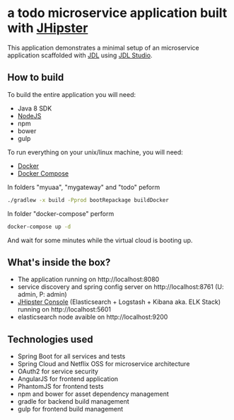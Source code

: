 # a todo microservice application built with [JHipster][]

This application demonstrates a minimal setup of an microservice application
scaffolded with [JDL][] using [JDL Studio][].

## How to build

To build the entire application you will need:

* Java 8 SDK
* [NodeJS][]
* npm
* bower
* gulp

To run everything on your unix/linux machine, you will need:

* [Docker][]
* [Docker Compose][]

In folders "myuaa", "mygateway" and "todo" peform

``` sh
./gradlew -x build -Pprod bootRepackage buildDocker
```

In folder "docker-compose" perform

``` sh
docker-compose up -d
```

And wait for some minutes while the virtual cloud is booting up.

## What's inside the box?

* The application running on http://localhost:8080
* service discovery and spring config server on http://localhost:8761 (U: admin, P: admin)
* [JHipster Console][] (Elasticsearch + Logstash + Kibana aka. ELK Stack) running on http://localhost:5601
* elasticsearch node avaible on http://localhost:9200

## Technologies used

* Spring Boot for all services and tests
* Spring Cloud and Netflix OSS for microservice architecture
* OAuth2 for service security
* AngularJS for frontend application
* PhantomJS for frontend tests
* npm and bower for asset dependency management
* gradle for backend build management
* gulp for frontend build management






[JHipster]: https://jhipster.github,io
[JDL]: https://jhipster.github.io/jdl/
[JDL Studio]: https://jhipster.github.io/jdl-studio/
[NodeJS]: https://nodejs.org/
[Docker]: https://www.docker.com/
[Docker Compose]: https://www.docker.com/products/docker-compose
[JHipster Console]: https://github.com/jhipster/jhipster-console

